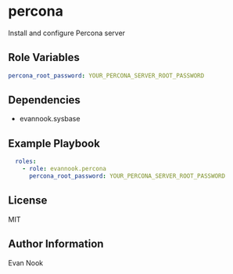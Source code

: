 percona
=======

Install and configure Percona server

Role Variables
--------------

```yaml
percona_root_password: YOUR_PERCONA_SERVER_ROOT_PASSWORD
```

Dependencies
------------

- evannook.sysbase

Example Playbook
----------------

```yaml
  roles:
    - role: evannook.percona
      percona_root_password: YOUR_PERCONA_SERVER_ROOT_PASSWORD
```

License
-------

MIT

Author Information
------------------

Evan Nook
